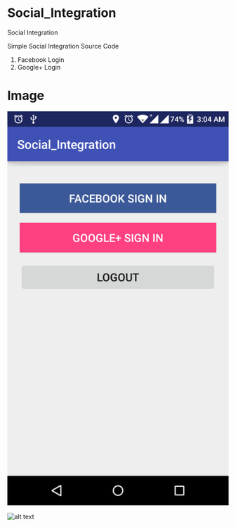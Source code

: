# Social_Integration
Social Integration


  Simple Social Integration Source Code
  1. Facebook Login
  2. Google+ Login
  
# Image

![alt text](https://github.com/tanujsareen/Social_Integration/blob/master/Screenshot.png)

![alt text](/tanujsareen/Social_Integration/origin/master/screenshot.png?raw=true%20=250x)